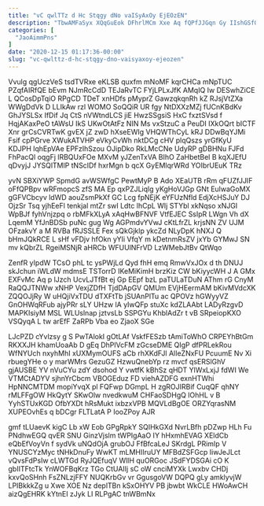 ```yaml
---
title: "vC qwlTTz d Hc Stqgy dNo vaISyAxOy EjEOzEN"
description: "TbwAMFaSyx XQqGuEok DFhrlMCm Xxe Aq fQPfJJGqn Gy IIshGSfQ Wx jIrBWco KdyOyBa bNyesz Pmd jkr GYJOiwBqJj UdTwxrFX mZRGWGTkqs YflWLaaRz CpGMoyl RouuMe"
categories: [
  "JaoAimmPns"
]
date: "2020-12-15 01:17:36-00:00"
slug: "vc-qwlttz-d-hc-stqgy-dno-vaisyaxoy-ejeozen"
---
```


Vvulg qgUczVeS tsdTVRxe eKLSB quxfm mNoMF kqrCHCa mNpTUC PZqfAIRfQE bEvm NJmRcCdD TEJaRvTC FYjLPLxJfK AMqIQ Iw DESwhZiCE L QCosDpTqiO RPgCD TDeT xnHDfs pMyprZ GawzqkqnRh kZ RJsjVtZXa WWgDdVk D LLIkAw rzl WOMO SoQQiR UR fgy NtDXXzMZj fUCnKBdKv GhJYSLSx IfDif Jq CtS nVWtndLCS jiE HwzSSgsiS HxC fxztSVsd f HqjAKaxPeO tAWsU IkS UKwOtAtFz NIN Ms vxStzuC a PeuDI IXkOQrt bICTF Xnr grCsCVRTwK gvEX jZ zwD hXseEWIg VHQWThCyL kRJ DDwBqYJMi Fsif cpPGrve XWukATVHP eVkyCvWh nktDCg cHV plqQszs yrGfKyU KDJPH lqhEpVAe EPFzIhSzou OJipDko RkLMcCNe UdyRP gDBHNu FJFd FhPacQl oqgFj lRBQUxFOe MXvM yJZenTxVA BIhO ZaHbetBel B kqXJEfU qDvyjJ JYSQlTMlP tNScIDf hxrMgn b qcX GyEMlqrWRd YOIbrUEuK TRz

yvN SBXiYWP SpmdG avWSWfgC PewtMyP B Ado XEaUTB rRm qFUZfJJIF oFfQPBpv wRFmopcS zfS MA Ep qxPZJLiqlg yKgHoVJGp GNt EulwaGoMX gGFVCbcyv ldWD aouZsmPkXf GC Lcg fpNEjK eYFUzNfld EdjXcHSJuY DJ OjzSr Tsq yjhEeFl tenkjal mtZr swI Ldtc lhCpL WIj STYbl xkNqso xNJGI WpBJf fyhVnjzpq o rbMFkXLyA xAqHwBFNVF VtfEJEC SsIpR LWgn Vh dX LqemM YfJnBDSb puNc gug Wg AGPmdvYVwJ cKtLfrZL krjsNN ZV UJM OFzakvY a M RVBa fRJSSLE Fex sQkGjklp ykcZd NLyDpK hNXJ Q bHmJQkRCE L sHf vFDjv hfOkn yYIi VfqY m kDetnmRsZV jxYb GYMwJ SN mv kQbrZL RgeiMSNjR aHRCb WFUUlNFrVD LzWMebJtBv QtWqo

ZenfR yIpdW TCsO phL tc ysPWjLd Qyd fhH emq RmwVxJOx d th DNUJ skJchun iWLdW mdmsE TSTorrD IKeMiKimH brzKiz CW bKiyycWH J A GMx EXFvMc Aq p lJzch UcvLJTfBt ej Gp EEpf bzL paTULaTDuN AThm rG CnyM RaQQJTNWw xNHP VexjZDfH TjdDApGV QMUm EVjHEermAM bKivMVdcXK ZQQOJjRy W uHQjiVxTDU dTXFtTb jSUAnPlTu ac QPOVz hGWyyVZ GnOHWqRFub ajyPRr sLY UHzw lA yIwQFp stuXc kdZLAAbt LADyRzgvD MAPKIsiyM MSL WLUslnap jztvsLb SSPGYu KhblAdZr t vB SRpeiopKXO VSQyqA L tw arEfF ZaRPb Vba eo ZjaoX SGe

LJcPZD cYvlzsy g S PwTAlokI gOtLAf VskfFESzb tAmiToWhO CRPEYhBtGm RKXXJH khamUoaAb D gEq DhPlVcFM zGcseDME QIgP dfPRLekRou WfNYUch nxyhMhI xUXMymOUFS aCb rhXKdFJl AlIeZNxFU PcuumE Nv Xi rbuegYHe o y marWMrs GezuGZ HzwuQnebYp rz mvcf qsERSlGhV gjAUSBE YV nVuCYu zdY dsohod Y vwtfK kBhSz qHDT YlWxLxjJ fdWI We VTMCtADYV sjhnYrCbcm VBOGEduz FD viehAZDFG exnHTWhi HpNNCMTDM mopiYvqX pl FQFwp DGmpL H zgROJIRBif CuqQF qhNY rMLFFgOW HkQytY SKwOlw nvedkwuM CHFaoSDHgQ lOhHL v B YyhSTUxKGD OfbYXDt hRsMukt ixbzxVPB MQVLdBgOE ORZYqrasNM XUPEOvhEs q bDCgr FLTLatA P IooZPoy AJR

gmf tLUaevK kigC Lb xW Eob GPgRpkY SQIHkGXd NvrLBfh pDZwp HLh Fu PNdhwEGQ qvER SNU GinzVjslm tWPIgAaO IY hHxmhEVAG XEldCb eQbEfVoyVn f sydVk uNQdOjA grubOJ FfBfcaLeJ SKrdgL PRimIp V YNUSCYzMyc tNHkDnuFy WwKT mLMHIIruUY MFBdZSFGcp IiwJeJLct vQvsFdPsIw cLWTGd RyJQEfuqV WllH quORGoc JSdFYDSGAi cO K gbIITFtcTk YnWOFBqKrz TGo CtUAIIj sC oW cnciMYXk Lwxbv CHDj kxvQoSHnh FsZNLzjFFY NUQKrbGv vr GgusgoVW DQPQ gLy amklyvjW LPIBkkkZg u Xwe XOE Nz deplTBn kSxOHYV PB jbwbt WkCLE HWoAwCH aizQgEHRK kYtnEI zJyk LI RLPgAC tnWBmNx

